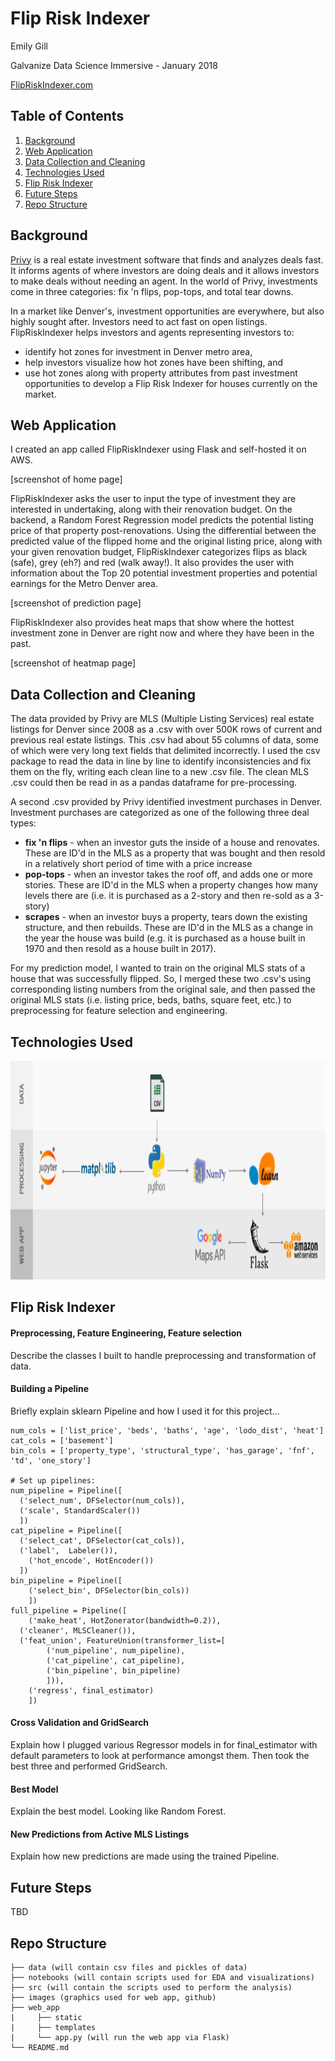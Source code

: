# Flip Risk Indexer

Emily Gill

Galvanize Data Science Immersive - January 2018

[FlipRiskIndexer.com](http://www.flipriskindexer.com)

## Table of Contents
1. [Background](#background)
2. [Web Application](#web-application)
3. [Data Collection and Cleaning](#data-collection-and-cleaning)
4. [Technologies Used](#technologies-used)
5. [Flip Risk Indexer](#flip-risk-indexer)
6. [Future Steps](#future-steps)
7. [Repo Structure](#repo-structure)

## Background

[Privy](http://www.getprivynow.com/) is a real estate investment software that finds and analyzes deals fast. It informs agents of where investors are doing deals and it allows investors to make deals without needing an agent. In the world of Privy, investments come in three categories: fix 'n flips, pop-tops, and total tear downs.

In a market like Denver's, investment opportunities are everywhere, but also highly sought after. Investors need to act fast on open listings. FlipRiskIndexer helps investors and agents representing investors to:
- identify hot zones for investment in Denver metro area,
- help investors visualize how hot zones have been shifting, and
- use hot zones along with property attributes from past investment opportunities
to develop a Flip Risk Indexer for houses currently on the market.

## Web Application

I created an app called FlipRiskIndexer using Flask and self-hosted it on AWS.

[screenshot of home page]

FlipRiskIndexer asks the user to input the type of investment they are interested in undertaking, along with their renovation budget. On the backend, a Random Forest Regression model predicts the potential listing price of that property post-renovations. Using the differential between the predicted value of the flipped home and the original listing price, along with your given renovation budget, FlipRiskIndexer categorizes flips as black (safe), grey (eh?) and red (walk away!). It also provides the user with information about the Top 20 potential investment properties and potential earnings for the Metro Denver area.

[screenshot of prediction page]

FlipRiskIndexer also provides heat maps that show where the hottest investment zone in Denver are right now and where they have been in the past.

[screenshot of heatmap page]

## Data Collection and Cleaning

The data provided by Privy are MLS (Multiple Listing Services) real estate listings for Denver since 2008 as a .csv with over 500K rows of current and previous real estate listings. This .csv had about 55 columns of data, some of which were very long text fields that delimited incorrectly. I used the csv package to read the data in line by line to identify inconsistencies and fix them on the fly, writing each clean line to a new .csv file. The clean MLS .csv could then be read in as a pandas dataframe for pre-processing.

A second .csv provided by Privy identified investment purchases in Denver. Investment purchases are categorized as one of the following three deal types:
- **fix 'n flips** - when an investor guts the inside of a house and renovates. These are ID'd in the MLS as a property that was bought and then resold in a relatively short period of time with a price increase
- **pop-tops** - when an investor takes the roof off, and adds one or more stories. These are ID'd in the MLS when a  property changes how many levels there are (i.e. it is purchased as a 2-story and then re-sold as a 3-story)
- **scrapes** - when an investor buys a property, tears down the existing structure, and then rebuilds. These are ID'd in the MLS as a change in the year the house was build (e.g. it is purchased as a house built in 1970 and then resold as a house built in 2017).

For my prediction model, I wanted to train on the original MLS stats of a house that was successfully flipped. So, I merged these two .csv's using corresponding listing numbers from the original sale, and then passed the original MLS stats (i.e. listing price, beds, baths, square feet, etc.) to preprocessing for feature selection and engineering.

## Technologies Used

<!-- ![image](images/technologies.png) -->
<img src="/images/technologies.png" width="900" height="350">

## Flip Risk Indexer

#### Preprocessing, Feature Engineering, Feature selection
Describe the classes I built to handle preprocessing and transformation of data.

#### Building a Pipeline
Briefly explain sklearn Pipeline and how I used it for this project...


    num_cols = ['list_price', 'beds', 'baths', 'age', 'lodo_dist', 'heat']
    cat_cols = ['basement']
    bin_cols = ['property_type', 'structural_type', 'has_garage', 'fnf', 'td', 'one_story']

    # Set up pipelines:
    num_pipeline = Pipeline([
      ('select_num', DFSelector(num_cols)),
      ('scale', StandardScaler())
      ])
    cat_pipeline = Pipeline([
      ('select_cat', DFSelector(cat_cols)),
      ('label',  Labeler()),
        ('hot_encode', HotEncoder())
      ])
    bin_pipeline = Pipeline([
        ('select_bin', DFSelector(bin_cols))
        ])
    full_pipeline = Pipeline([
        ('make_heat', HotZonerator(bandwidth=0.2)),
      ('cleaner', MLSCleaner()),
      ('feat_union', FeatureUnion(transformer_list=[
            ('num_pipeline', num_pipeline),
            ('cat_pipeline', cat_pipeline),
            ('bin_pipeline', bin_pipeline)
            ])),
        ('regress', final_estimator)
        ])

#### Cross Validation and GridSearch
Explain how I plugged various Regressor models in for final_estimator with default parameters to look at performance amongst them. Then took the best three and performed GridSearch.

#### Best Model
Explain the best model. Looking like Random Forest.

#### New Predictions from Active MLS Listings
Explain how new predictions are made using the trained Pipeline.

## Future Steps

TBD

## Repo Structure
```
├── data (will contain csv files and pickles of data)
├── notebooks (will contain scripts used for EDA and visualizations)
├── src (will contain the scripts used to perform the analysis)
├── images (graphics used for web app, github)
├── web_app
|     ├── static
|     ├── templates
|     └── app.py (will run the web app via Flask)
└── README.md
```
